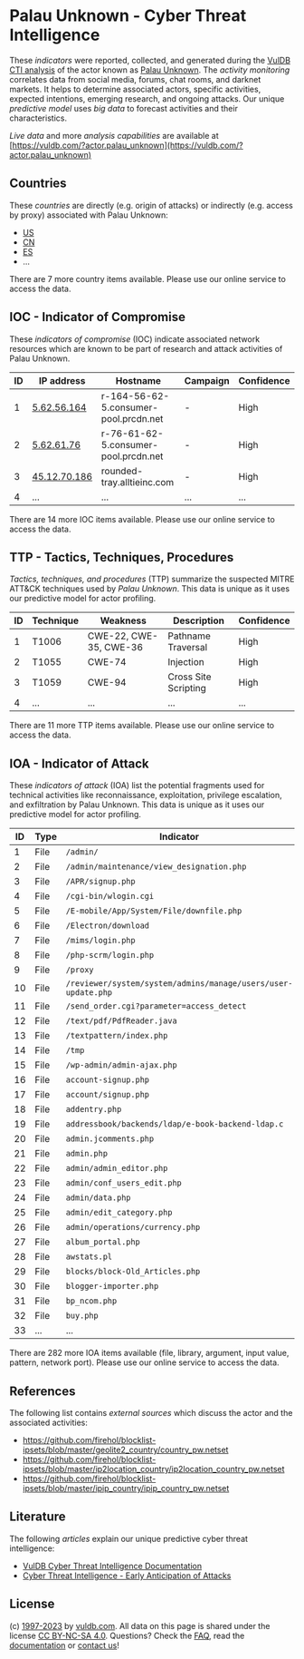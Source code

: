 # Palau Unknown - Cyber Threat Intelligence

These _indicators_ were reported, collected, and generated during the [VulDB CTI analysis](https://vuldb.com/?kb.cti) of the actor known as [Palau Unknown](https://vuldb.com/?actor.palau_unknown). The _activity monitoring_ correlates data from social media, forums, chat rooms, and darknet markets. It helps to determine associated actors, specific activities, expected intentions, emerging research, and ongoing attacks. Our unique _predictive model_ uses _big data_ to forecast activities and their characteristics.

_Live data_ and more _analysis capabilities_ are available at [https://vuldb.com/?actor.palau_unknown](https://vuldb.com/?actor.palau_unknown)

## Countries

These _countries_ are directly (e.g. origin of attacks) or indirectly (e.g. access by proxy) associated with Palau Unknown:

* [US](https://vuldb.com/?country.us)
* [CN](https://vuldb.com/?country.cn)
* [ES](https://vuldb.com/?country.es)
* ...

There are 7 more country items available. Please use our online service to access the data.

## IOC - Indicator of Compromise

These _indicators of compromise_ (IOC) indicate associated network resources which are known to be part of research and attack activities of Palau Unknown.

ID | IP address | Hostname | Campaign | Confidence
-- | ---------- | -------- | -------- | ----------
1 | [5.62.56.164](https://vuldb.com/?ip.5.62.56.164) | r-164-56-62-5.consumer-pool.prcdn.net | - | High
2 | [5.62.61.76](https://vuldb.com/?ip.5.62.61.76) | r-76-61-62-5.consumer-pool.prcdn.net | - | High
3 | [45.12.70.186](https://vuldb.com/?ip.45.12.70.186) | rounded-tray.alltieinc.com | - | High
4 | ... | ... | ... | ...

There are 14 more IOC items available. Please use our online service to access the data.

## TTP - Tactics, Techniques, Procedures

_Tactics, techniques, and procedures_ (TTP) summarize the suspected MITRE ATT&CK techniques used by _Palau Unknown_. This data is unique as it uses our predictive model for actor profiling.

ID | Technique | Weakness | Description | Confidence
-- | --------- | -------- | ----------- | ----------
1 | T1006 | CWE-22, CWE-35, CWE-36 | Pathname Traversal | High
2 | T1055 | CWE-74 | Injection | High
3 | T1059 | CWE-94 | Cross Site Scripting | High
4 | ... | ... | ... | ...

There are 11 more TTP items available. Please use our online service to access the data.

## IOA - Indicator of Attack

These _indicators of attack_ (IOA) list the potential fragments used for technical activities like reconnaissance, exploitation, privilege escalation, and exfiltration by Palau Unknown. This data is unique as it uses our predictive model for actor profiling.

ID | Type | Indicator | Confidence
-- | ---- | --------- | ----------
1 | File | `/admin/` | Low
2 | File | `/admin/maintenance/view_designation.php` | High
3 | File | `/APR/signup.php` | High
4 | File | `/cgi-bin/wlogin.cgi` | High
5 | File | `/E-mobile/App/System/File/downfile.php` | High
6 | File | `/Electron/download` | High
7 | File | `/mims/login.php` | High
8 | File | `/php-scrm/login.php` | High
9 | File | `/proxy` | Low
10 | File | `/reviewer/system/system/admins/manage/users/user-update.php` | High
11 | File | `/send_order.cgi?parameter=access_detect` | High
12 | File | `/text/pdf/PdfReader.java` | High
13 | File | `/textpattern/index.php` | High
14 | File | `/tmp` | Low
15 | File | `/wp-admin/admin-ajax.php` | High
16 | File | `account-signup.php` | High
17 | File | `account/signup.php` | High
18 | File | `addentry.php` | Medium
19 | File | `addressbook/backends/ldap/e-book-backend-ldap.c` | High
20 | File | `admin.jcomments.php` | High
21 | File | `admin.php` | Medium
22 | File | `admin/admin_editor.php` | High
23 | File | `admin/conf_users_edit.php` | High
24 | File | `admin/data.php` | High
25 | File | `admin/edit_category.php` | High
26 | File | `admin/operations/currency.php` | High
27 | File | `album_portal.php` | High
28 | File | `awstats.pl` | Medium
29 | File | `blocks/block-Old_Articles.php` | High
30 | File | `blogger-importer.php` | High
31 | File | `bp_ncom.php` | Medium
32 | File | `buy.php` | Low
33 | ... | ... | ...

There are 282 more IOA items available (file, library, argument, input value, pattern, network port). Please use our online service to access the data.

## References

The following list contains _external sources_ which discuss the actor and the associated activities:

* https://github.com/firehol/blocklist-ipsets/blob/master/geolite2_country/country_pw.netset
* https://github.com/firehol/blocklist-ipsets/blob/master/ip2location_country/ip2location_country_pw.netset
* https://github.com/firehol/blocklist-ipsets/blob/master/ipip_country/ipip_country_pw.netset

## Literature

The following _articles_ explain our unique predictive cyber threat intelligence:

* [VulDB Cyber Threat Intelligence Documentation](https://vuldb.com/?kb.cti)
* [Cyber Threat Intelligence - Early Anticipation of Attacks](https://www.scip.ch/en/?labs.20201022)

## License

(c) [1997-2023](https://vuldb.com/?kb.changelog) by [vuldb.com](https://vuldb.com/?kb.about). All data on this page is shared under the license [CC BY-NC-SA 4.0](https://creativecommons.org/licenses/by-nc-sa/4.0/). Questions? Check the [FAQ](https://vuldb.com/?kb.faq), read the [documentation](https://vuldb.com/?kb) or [contact us](https://vuldb.com/?contact)!
